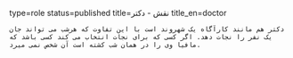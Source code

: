 type=role
status=published
title=نقش - دکتر
title_en=doctor
~~~~~~
دکتر هم مانند کارآگاه یک شهروند است با این تفاوت که هرشب می تواند جان یک نفر را نجات دهد. اگر کسی که برای نجات انتخاب می کند کسی باشد که مافیا وی را در همان شب کشته است آن شخص نمی میرد.